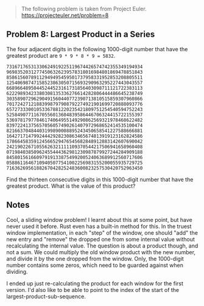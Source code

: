 > The following problem is taken from Project Euler.
> https://projecteuler.net/problem=8

## Problem 8: Largest Product in a Series

The four adjacent digits in the following 1000-digit number that have the greatest product
are `9 * 9 * 8 * 9 = 5832`.  

```
73167176531330624919225119674426574742355349194934
96983520312774506326239578318016984801869478851843
85861560789112949495459501737958331952853208805511
12540698747158523863050715693290963295227443043557
66896648950445244523161731856403098711121722383113
62229893423380308135336276614282806444486645238749
30358907296290491560440772390713810515859307960866
70172427121883998797908792274921901699720888093776
65727333001053367881220235421809751254540594752243
52584907711670556013604839586446706324415722155397
53697817977846174064955149290862569321978468622482
83972241375657056057490261407972968652414535100474
82166370484403199890008895243450658541227588666881
16427171479924442928230863465674813919123162824586
17866458359124566529476545682848912883142607690042
24219022671055626321111109370544217506941658960408
07198403850962455444362981230987879927244284909188
84580156166097919133875499200524063689912560717606
05886116467109405077541002256983155200055935729725
71636269561882670428252483600823257530420752963450
```

Find the thirteen consecutive digits in this 1000-digit number that have the greatest
product. What is the value of this product?

## Notes

Cool, a sliding window problem! I learnt about this at some point, but have never used it
before. Rust even has a built-in method for this. In the truest window implementation, in
each "step" of the window, one should "add" the new entry and "remove" the dropped one
from some internal value without recalculating the internal value. The question is about
a product though, and not a sum. We could multiply the old window product with the new
number, and divide it by the one dropped from the window. Only, the 1000-digit number
contains some zeros, which need to be guarded against when dividing.

I ended up just re-calculating the product for each window for the first version. I'd also
like to be able to point to the index of the start of the largest-product-sub-sequence.
